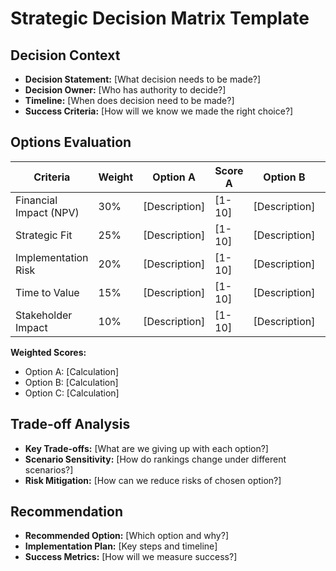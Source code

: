 # Strategic Decision Matrix Template

## Decision Context

- **Decision Statement:** [What decision needs to be made?]
- **Decision Owner:** [Who has authority to decide?]
- **Timeline:** [When does decision need to be made?]
- **Success Criteria:** [How will we know we made the right choice?]

## Options Evaluation

| Criteria | Weight | Option A | Score A | Option B | Score B | Option C | Score C |
|----------|--------|----------|---------|----------|---------|----------|---------|
| Financial Impact (NPV) | 30% | [Description] | [1-10] | [Description] | [1-10] | [Description] | [1-10] |
| Strategic Fit | 25% | [Description] | [1-10] | [Description] | [1-10] | [Description] | [1-10] |
| Implementation Risk | 20% | [Description] | [1-10] | [Description] | [1-10] | [Description] | [1-10] |
| Time to Value | 15% | [Description] | [1-10] | [Description] | [1-10] | [Description] | [1-10] |
| Stakeholder Impact | 10% | [Description] | [1-10] | [Description] | [1-10] | [Description] | [1-10] |

**Weighted Scores:**

- Option A: [Calculation]
- Option B: [Calculation]  
- Option C: [Calculation]

## Trade-off Analysis

- **Key Trade-offs:** [What are we giving up with each option?]
- **Scenario Sensitivity:** [How do rankings change under different scenarios?]
- **Risk Mitigation:** [How can we reduce risks of chosen option?]

## Recommendation

- **Recommended Option:** [Which option and why?]
- **Implementation Plan:** [Key steps and timeline]
- **Success Metrics:** [How will we measure success?]